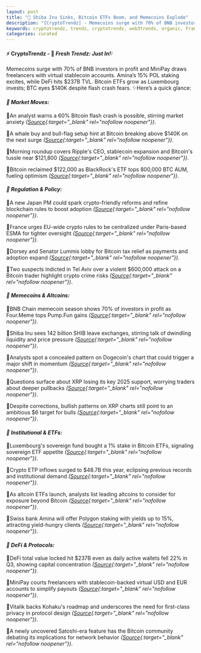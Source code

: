 ```yaml
---
layout: post
title: "🌇 Shiba Inu Sinks, Bitcoin ETFs Boom, and Memecoins Explode"
description: "[CryptoTrendz] - Memecoins surge with 70% of BNB investors in profit and MiniPay draws freelancers with virtual stablecoin accounts. Amina’s 15% POL staking excites, while DeFi hits $237B TVL. Bitcoin ETFs grow as Luxembourg invests; BTC eyes $140K despite flash crash fears."
keywords: cryptotrendz, trendz, cryptotrends, web3trends, organic, France, Memecoin, XRP, Bitcoin, Stablecoin, BlackRock, Crypto, CEO, Altcoins, BTC, bank, Investors, Japan
categories: curated
---
```


#### ⚡ CryptoTrendz - 📌 *Fresh Trendz: Just In!:*

Memecoins surge with 70% of BNB investors in profit and MiniPay draws freelancers with virtual stablecoin accounts. Amina’s 15% POL staking excites, while DeFi hits $237B TVL. Bitcoin ETFs grow as Luxembourg invests; BTC eyes $140K despite flash crash fears. ✨Here’s a quick glance:


#### *🔖  Market Moves:*  

🔹An analyst warns a 60% Bitcoin flash crash is possible, stirring market anxiety *([Source](https://s.avyag.com/368f){:target="_blank" rel="nofollow noopener"})*.  

🔹A whale buy and bull-flag setup hint at Bitcoin breaking above $140K on the next surge *([Source](https://s.avyag.com/qbom){:target="_blank" rel="nofollow noopener"})*.  

🔹Morning roundup covers Ripple's CEO, stablecoin expansion and Bitcoin's tussle near $121,800 *([Source](https://s.avyag.com/je8j){:target="_blank" rel="nofollow noopener"})*.  

🔹Bitcoin reclaimed $122,000 as BlackRock's ETF tops 800,000 BTC AUM, fueling optimism *([Source](https://s.avyag.com/pul6){:target="_blank" rel="nofollow noopener"})*.  

#### *🔖  Regulation & Policy:*  

🔹A new Japan PM could spark crypto-friendly reforms and refine blockchain rules to boost adoption *([Source](https://s.avyag.com/mvis){:target="_blank" rel="nofollow noopener"})*.  

🔹France urges EU-wide crypto rules to be centralized under Paris-based ESMA for tighter oversight *([Source](https://s.avyag.com/h7l3){:target="_blank" rel="nofollow noopener"})*.  

🔹Dorsey and Senator Lummis lobby for Bitcoin tax relief as payments and adoption expand *([Source](https://s.avyag.com/hqw9){:target="_blank" rel="nofollow noopener"})*.  

🔹Two suspects indicted in Tel Aviv over a violent $600,000 attack on a Bitcoin trader highlight crypto crime risks *([Source](https://s.avyag.com/7iz7){:target="_blank" rel="nofollow noopener"})*.  

#### *🔖  Memecoins & Altcoins:*  

🔹BNB Chain memecoin season shows 70% of investors in profit as Four.Meme tops Pump.Fun gains *([Source](https://s.avyag.com/02su){:target="_blank" rel="nofollow noopener"})*.  

🔹Shiba Inu sees 142 billion SHIB leave exchanges, stirring talk of dwindling liquidity and price pressure *([Source](https://s.avyag.com/rl4o){:target="_blank" rel="nofollow noopener"})*.  

🔹Analysts spot a concealed pattern on Dogecoin's chart that could trigger a major shift in momentum *([Source](https://s.avyag.com/h5t6){:target="_blank" rel="nofollow noopener"})*.  

🔹Questions surface about XRP losing its key 2025 support, worrying traders about deeper pullbacks *([Source](https://s.avyag.com/6fjh){:target="_blank" rel="nofollow noopener"})*.  

🔹Despite corrections, bullish patterns on XRP charts still point to an ambitious $6 target for bulls *([Source](https://s.avyag.com/t5x5){:target="_blank" rel="nofollow noopener"})*.  

#### *🔖  Institutional & ETFs:*  

🔹Luxembourg's sovereign fund bought a 1% stake in Bitcoin ETFs, signaling sovereign ETF appetite *([Source](https://s.avyag.com/sjti){:target="_blank" rel="nofollow noopener"})*.  

🔹Crypto ETP inflows surged to $48.7B this year, eclipsing previous records and institutional demand *([Source](https://s.avyag.com/sfs2){:target="_blank" rel="nofollow noopener"})*.  

🔹As altcoin ETFs launch, analysts list leading altcoins to consider for exposure beyond Bitcoin *([Source](https://s.avyag.com/5gdp){:target="_blank" rel="nofollow noopener"})*.  

🔹Swiss bank Amina will offer Polygon staking with yields up to 15%, attracting yield-hungry clients *([Source](https://s.avyag.com/15lk){:target="_blank" rel="nofollow noopener"})*.  

#### *🔖  DeFi & Protocols:*  

🔹DeFi total value locked hit $237B even as daily active wallets fell 22% in Q3, showing capital concentration *([Source](https://s.avyag.com/0ubs){:target="_blank" rel="nofollow noopener"})*.  

🔹MiniPay courts freelancers with stablecoin-backed virtual USD and EUR accounts to simplify payouts *([Source](https://s.avyag.com/ti0e){:target="_blank" rel="nofollow noopener"})*.  

🔹Vitalik backs Kohaku's roadmap and underscores the need for first-class privacy in protocol design *([Source](https://s.avyag.com/38ys){:target="_blank" rel="nofollow noopener"})*.  

🔹A newly uncovered Satoshi-era feature has the Bitcoin community debating its implications for network behavior *([Source](https://s.avyag.com/eee0){:target="_blank" rel="nofollow noopener"})*.